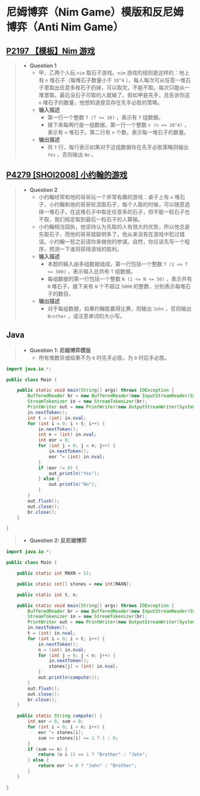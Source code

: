# 尼姆博弈（Nim Game）模版和反尼姆博弈（Anti Nim Game）

## [P2197 【模板】Nim 游戏](https://www.luogu.com.cn/problem/P2197)

> - **Question 1**
>   - 甲，乙两个人玩 `nim` 取石子游戏。`nim` 游戏的规则是这样的：地上有 `n` 堆石子（每堆石子数量小于 `10^4` ），每人每次可从任意一堆石子里取出任意多枚石子扔掉，可以取完，不能不取。每次只能从一堆里取。最后没石子可取的人就输了。假如甲是先手，且告诉你这 `n` 堆石子的数量，他想知道是否存在先手必胜的策略。
>   - **输入描述**
>     - 第一行一个整数 `T (T <= 10)` ，表示有 `T` 组数据。
>     - 接下来每两行是一组数据，第一行一个整数 `n (n <= 10^4)` ，表示有 `n` 堆石子。第二行有 `n` 个数，表示每一堆石子的数量。
>   - **输出描述**
>     - 共 `T` 行，每行表示如果对于这组数据存在先手必胜策略则输出 `Yes` ，否则输出 `No` 。

## [P4279 [SHOI2008] 小约翰的游戏](https://www.luogu.com.cn/problem/P4279)

> - **Question 2**
>   - 小约翰经常和他的哥哥玩一个非常有趣的游戏：桌子上有 `n` 堆石子，小约翰和他的哥哥轮流取石子，每个人取的时候，可以随意选择一堆石子，在这堆石子中取走任意多的石子，但不能一粒石子也不取，我们规定取到最后一粒石子的人算输。
>   - 小约翰相当固执，他坚持认为先取的人有很大的优势，所以他总是先取石子，而他的哥哥就聪明多了，他从来没有在游戏中犯过错误。小约翰一怒之前请你来做他的参谋。自然，你应该先写一个程序，预测一下谁将获得游戏的胜利。
>   - **输入描述**
>     - 本题的输入由多组数据组成，第一行包括一个整数 `T (1 <= T <= 500)` ，表示输入总共有 `T` 组数据。
>     - 每组数据的第一行包括一个整数 `N (1 <= N <= 50)` ，表示共有 `N` 堆石子，接下来有 `N` 个不超过 `5000` 的整数，分别表示每堆石子的数目。
>   - **输出描述**
>     - 对于每组数据，如果约翰能赢得比赛，则输出 `John` ，否则输出 `Brother` ，请注意单词的大小写。

## Java

> - **Question 1: 尼姆博弈模版**
>   - 所有堆数异或结果不为 `0` 时先手必胜，为 `0` 时后手必胜。

```java
import java.io.*;

public class Main {

    public static void main(String[] args) throws IOException {
        BufferedReader br = new BufferedReader(new InputStreamReader(System.in));
        StreamTokenizer in = new StreamTokenizer(br);
        PrintWriter out = new PrintWriter(new OutputStreamWriter(System.out));
        in.nextToken();
        int t = (int) in.nval;
        for (int i = 0; i < t; i++) {
            in.nextToken();
            int n = (int) in.nval;
            int eor = 0;
            for (int j = 0; j < n; j++) {
                in.nextToken();
                eor ^= (int) in.nval;
            }
            if (eor != 0) {
                out.println("Yes");
            } else {
                out.println("No");
            }
        }
        out.flush();
        out.close();
        br.close();
    }

}
```

> - **Question 2: 反尼姆博弈**

```java
import java.io.*;

public class Main {

    public static int MAXN = 51;

    public static int[] stones = new int[MAXN];

    public static int t, n;

    public static void main(String[] args) throws IOException {
        BufferedReader br = new BufferedReader(new InputStreamReader(System.in));
        StreamTokenizer in = new StreamTokenizer(br);
        PrintWriter out = new PrintWriter(new OutputStreamWriter(System.out));
        in.nextToken();
        t = (int) in.nval;
        for (int i = 0; i < t; i++) {
            in.nextToken();
            n = (int) in.nval;
            for (int j = 0; j < n; j++) {
                in.nextToken();
                stones[j] = (int) in.nval;
            }
            out.println(compute());
        }
        out.flush();
        out.close();
        br.close();
    }

    public static String compute() {
        int eor = 0, sum = 0;
        for (int i = 0; i < n; i++) {
            eor ^= stones[i];
            sum += stones[i] == 1 ? 1 : 0;
        }
        if (sum == n) {
            return (n & 1) == 1 ? "Brother" : "John";
        } else {
            return eor != 0 ? "John" : "Brother";
        }
    }

}
```
